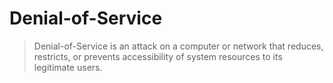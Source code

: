 # Denial-of-Service
> Denial-of-Service is an attack on a computer or network that reduces, restricts, or prevents accessibility of system resources to its legitimate users.



























